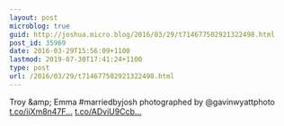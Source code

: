 ```yaml
---
layout: post
microblog: true
guid: http://joshua.micro.blog/2016/03/29/t714677502921322498.html
post_id: 35969
date: 2016-03-29T15:56:09+1100
lastmod: 2019-07-30T17:41:24+1100
type: post
url: /2016/03/29/t714677502921322498.html
---
```

Troy &amp;amp; Emma #marriedbyjosh photographed by @gavinwyattphoto [t.co/ijXm8n47F...](https://t.co/ijXm8n47Fa) [t.co/ADviU9Ccb...](https://t.co/ADviU9CcbV)
